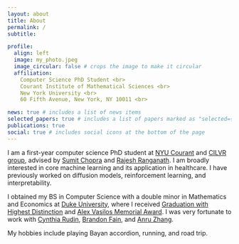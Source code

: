 ```yaml
---
layout: about
title: About
permalink: /
subtitle: 

profile:
  align: left
  image: my_photo.jpeg
  image_circular: false # crops the image to make it circular
  affiliation: 
    Computer Science PhD Student <br>
    Courant Institute of Mathematical Sciences <br>
    New York University <br>
    60 Fifth Avenue, New York, NY 10011 <br>

news: true # includes a list of news items
selected_papers: true # includes a list of papers marked as "selected={true}"
publications: true
social: true # includes social icons at the bottom of the page
---
```


I am a first-year computer science PhD student at [NYU Courant](https://cs.nyu.edu/home/index.html) and [CILVR group](https://wp.nyu.edu/cilvr/), advised by [Sumit Chopra](https://www.spchopra.net/#bio) and [Rajesh Ranganath](https://cims.nyu.edu/~rajeshr/). I am broadly interested in core machine learning and its application in healthcare. I have previously worked on diffusion models, reinforcement learning, and interpretability.

I obtained my BS in Computer Science with a double minor in Mathematics and Economics at [Duke University](https://duke.edu/), where I received [Graduation with Highest Distinction](https://cs.duke.edu/undergrad/awards) and [Alex Vasilos Memorial Award](https://today.duke.edu/2024/05/honors-and-laurels-earned-class-2024). I was very fortunate to work with [Cynthia Rudin](https://users.cs.duke.edu/~cynthia/), [Brandon Fain](https://sites.duke.edu/btfain/), and [Anru Zhang](https://anruzhang.github.io/).

My hobbies include playing Bayan accordion, running, and road trip.